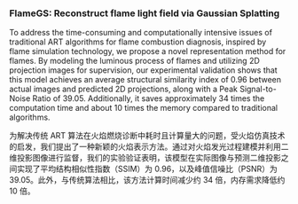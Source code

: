 ### FlameGS: Reconstruct flame light field via Gaussian Splatting

To address the time-consuming and computationally intensive issues of traditional ART algorithms for flame combustion diagnosis, inspired by flame simulation technology, we propose a novel representation method for flames. By modeling the luminous process of flames and utilizing 2D projection images for supervision, our experimental validation shows that this model achieves an average structural similarity index of 0.96 between actual images and predicted 2D projections, along with a Peak Signal-to-Noise Ratio of 39.05. Additionally, it saves approximately 34 times the computation time and about 10 times the memory compared to traditional algorithms.

为解决传统 ART 算法在火焰燃烧诊断中耗时且计算量大的问题，受火焰仿真技术的启发，我们提出了一种新颖的火焰表示方法。通过对火焰发光过程建模并利用二维投影图像进行监督，我们的实验验证表明，该模型在实际图像与预测二维投影之间实现了平均结构相似性指数（SSIM）为 0.96，以及峰值信噪比（PSNR）为 39.05。此外，与传统算法相比，该方法计算时间减少约 34 倍，内存需求降低约 10 倍。

